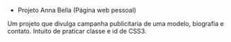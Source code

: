 * Projeto Anna Bella (Página web pessoal)

 Um projeto que divulga campanha publicitaria de uma modelo, biografia e contato.  Intuito de praticar classe e id de CSS3.
